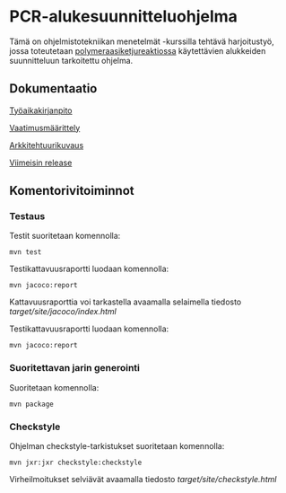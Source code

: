# **PCR-alukesuunnitteluohjelma**

Tämä on ohjelmistotekniikan menetelmät -kurssilla tehtävä harjoitustyö, jossa toteutetaan [polymeraasiketjureaktiossa](https://fi.wikipedia.org/wiki/Polymeraasiketjureaktio) käytettävien alukkeiden suunnitteluun tarkoitettu ohjelma.

## Dokumentaatio

[Työaikakirjanpito](https://github.com/Karttune/otm-harjoitustyo/blob/master/dokumentaatio/tuntikirjanpito.md)

[Vaatimusmäärittely](https://github.com/Karttune/otm-harjoitustyo/blob/master/dokumentaatio/vaatimusmaarittely.md)

[Arkkitehtuurikuvaus](https://github.com/Karttune/otm-harjoitustyo/blob/master/dokumentaatio/arkkitehtuuri.md)

[Viimeisin release](https://github.com/Karttune/otm-harjoitustyo/releases)

## Komentorivitoiminnot

### Testaus

Testit suoritetaan komennolla:

```
mvn test
```

Testikattavuusraportti luodaan komennolla:

```
mvn jacoco:report
```

Kattavuusraporttia voi tarkastella avaamalla selaimella tiedosto _target/site/jacoco/index.html_

Testikattavuusraportti luodaan komennolla:

```
mvn jacoco:report
```

### Suoritettavan jarin generointi

Suoritetaan komennolla:

```
mvn package
```

### Checkstyle

Ohjelman checkstyle-tarkistukset suoritetaan komennolla:

```
mvn jxr:jxr checkstyle:checkstyle
```

Virheilmoitukset selviävät avaamalla tiedosto _target/site/checkstyle.html_


